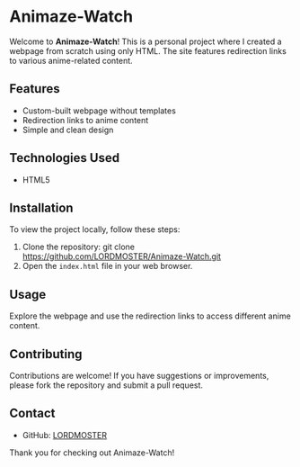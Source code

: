 # Animaze-Watch

Welcome to **Animaze-Watch**! This is a personal project where I created a webpage from scratch using only HTML. The site features redirection links to various anime-related content.

## Features
- Custom-built webpage without templates
- Redirection links to anime content
- Simple and clean design

## Technologies Used
- HTML5

## Installation
To view the project locally, follow these steps:

1. Clone the repository:
   git clone https://github.com/LORDMOSTER/Animaze-Watch.git
2. Open the `index.html` file in your web browser.

## Usage
Explore the webpage and use the redirection links to access different anime content.

## Contributing
Contributions are welcome! If you have suggestions or improvements, please fork the repository and submit a pull request.

## Contact
- GitHub: [LORDMOSTER](https://github.com/LORDMOSTER)

Thank you for checking out Animaze-Watch!

